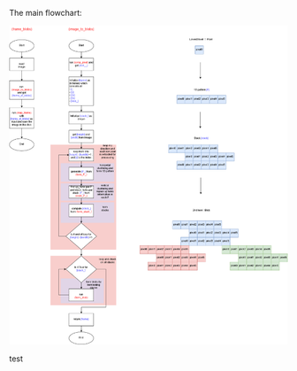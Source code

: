 The main flowchart:


![Input image](https://github.com/kwcckw/CogAlg/blob/master/frame_2D_alg/frame_blob_basic.png)

test

[1]: https://github.com/kwcckw/CogAlg/blob/master/frame_2D_alg/frame_blob_comp_pixel.png
[2]: https://github.com/kwcckw/CogAlg/blob/master/frame_2D_alg/frame_blob_form_P_.png 
